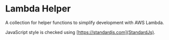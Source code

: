 # Lambda Helper

A collection for helper functions to simplify development with AWS Lambda.

JavaScript style is checked using [https://standardjs.com](StandardJs).

